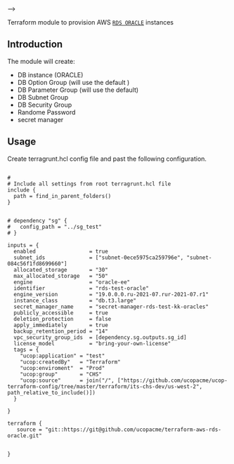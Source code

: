 

-->

Terraform module to provision AWS [`RDS ORACLE`](https://aws.amazon.com/rds/) instances



## Introduction

The module will create:

* DB instance (ORACLE)
* DB Option Group (will use the default )
* DB Parameter Group (will use the default)
* DB Subnet Group
* DB Security Group
* Randome Password
* secret manager



## Usage
Create terragrunt.hcl config file and past the following configuration.


```hcl

#
# Include all settings from root terragrunt.hcl file
include {
  path = find_in_parent_folders()
}


# dependency "sg" {
#   config_path = "../sg_test"
# }

inputs = {
  enabled                 = true
  subnet_ids              = ["subnet-0ece5975ca259796e", "subnet-084c56f1fd8699660"]
  allocated_storage       = "30"
  max_allocated_storage   = "50"
  engine                  = "oracle-ee" 
  identifier              = "rds-test-oracle"
  engine_version          = "19.0.0.0.ru-2021-07.rur-2021-07.r1"
  instance_class          = "db.t3.large"
  secret_manager_name     = "secret-manager-rds-test-kk-oracles"
  publicly_accessible     = true
  deletion_protection     = false
  apply_immediately       = true
  backup_retention_period = "14"
  vpc_security_group_ids  = [dependency.sg.outputs.sg_id]
  license_model           = "bring-your-own-license"
  tags = {
    "ucop:application" = "test"
    "ucop:createdBy"   = "Terraform"
    "ucop:enviroment"  = "Prod"
    "ucop:group"       = "CHS"
    "ucop:source"      = join("/", ["https://github.com/ucopacme/ucop-terraform-config/tree/master/terraform/its-chs-dev/us-west-2", path_relative_to_include()])
  }

}

terraform {
   source = "git::https://git@github.com/ucopacme/terraform-aws-rds-oracle.git"


}

